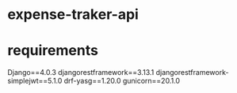 # expense-traker-api
# requirements
Django==4.0.3
djangorestframework==3.13.1
djangorestframework-simplejwt==5.1.0
drf-yasg==1.20.0
gunicorn==20.1.0
